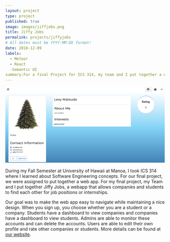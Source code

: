 ```yaml
---
layout: project
type: project
published: true
image: images/jiffjobs.png
title: Jiffy Jobs
permalink: projects/jiffyjobs
# All dates must be YYYY-MM-DD format!
date: 2018-12-09
labels:
  - Meteor
  - React
  -Semantic UI
summary:For a final Project for ICS 314, my team and I put together a web app.
---
```


  <img class="ui image" src="../images/jiffyprofile.png">

During my Fall Semester at University of Hawaii at Manoa, I took ICS 314 where I learned 
about Software Engineering concepts. For our final project, we were assigned to put together a web app. 
For my final project, my Team and I put together Jiffy Jobs, a webapp that allows companies and students
to find each other for job positions or internships. 

Our goal was to make the web app easy to navigate while maintaining a nice design. When you sign up, you choose
whether you are a student or a company. Students have a dashboard to view companies and companies have a dashboard to 
view students. Admins are able to monitor these accounts and can delete the accounts. Users are able to edit their
own profile and rate other companies or students. More details can be found at  [our website](https://jiffy-jobs.github.io).



